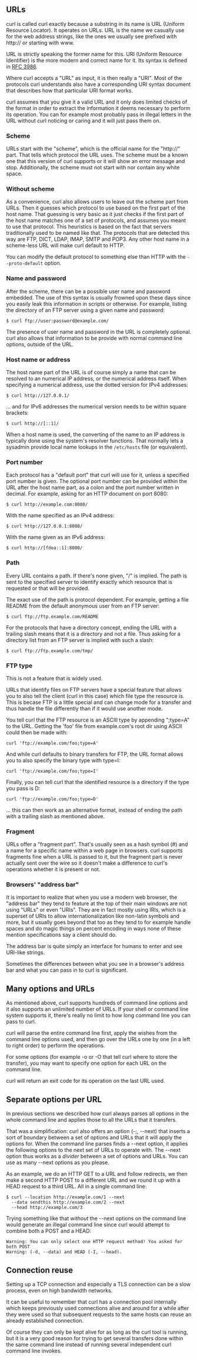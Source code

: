 ## URLs

curl is called curl exactly because a substring in its name is URL (Uniform
Resource Locator). It operates on URLs. URL is the name we casually use for
the web address strings, like the ones we usually see prefixed with http:// or
starting with www.

URL is strictly speaking the former name for this. URI (Uniform Resource
Identifier) is the more modern and correct name for it. Its syntax is defined
in [RFC 3986](https://www.ietf.org/rfc/rfc3986.txt).

Where curl accepts a "URL" as input, it is then really a "URI". Most of the
protocols curl understands also have a corresponding URI syntax document that
describes how that particular URI format works.

curl assumes that you give it a valid URL and it only does limited checks of
the format in order to extract the information it deems necessary to perform
its operation. You can for example most probably pass in illegal letters in
the URL without curl noticing or caring and it will just pass them on.

### Scheme

URLs start with the "scheme", which is the official name for the "http://"
part. That tells which protocol the URL uses. The scheme must be a known one
that this version of curl supports or it will show an error message and
stop. Additionally, the scheme must not start with nor contain any white
space.

### Without scheme

As a convenience, curl also allows users to leave out the scheme part from
URLs. Then it guesses which protocol to use based on the first part of the
host name. That guessing is very basic as it just checks if the first part of
the host name matches one of a set of protocols, and assumes you meant to use
that protocol. This heuristics is based on the fact that servers traditionally
used to be named like that. The protocols that are detected this way are FTP,
DICT, LDAP, IMAP, SMTP and POP3. Any other host name in a scheme-less URL will
make curl default to HTTP.

You can modify the default protocol to something else than HTTP with the
`--proto-default` option.

### Name and password

After the scheme, there can be a possible user name and password embedded.
The use of this syntax is usually frowned upon these days since you easily
leak this information in scripts or otherwise. For example, listing the
directory of an FTP server using a given name and password:

    $ curl ftp://user:password@example.com/

The presence of user name and password in the URL is completely optional. curl
also allows that information to be provide with normal command line options,
outside of the URL.

### Host name or address

The host name part of the URL is of course simply a name that can be resolved
to an numerical IP address, or the numerical address itself. When specifying a
numerical address, use the dotted version for IPv4 addresses:

    $ curl http://127.0.0.1/

... and for IPv6 addresses the numerical version needs to be within square
brackets:

    $ curl http://[::1]/

When a host name is used, the converting of the name to an IP address is
typically done using the system's resolver functions. That normally lets a
sysadmin provide local name lookups in the `/etc/hosts` file (or equivalent).

### Port number

Each protocol has a "default port" that curl will use for it, unless a
specified port number is given. The optional port number can be provided
within the URL after the host name part, as a colon and the port number
written in decimal. For example, asking for an HTTP document on port 8080:

    $ curl http://example.com:8080/

With the name specified as an IPv4 address:

    $ curl http://127.0.0.1:8080/

With the name given as an IPv6 address:

    $ curl http://[fdea::1]:8080/

### Path

Every URL contains a path. If there's none given, "/" is implied. The path is
sent to the specified server to identify exactly which resource that is
requested or that will be provided.

The exact use of the path is protocol dependent. For example, getting a file
README from the default anonymous user from an FTP server:

    $ curl ftp://ftp.example.com/README

For the protocols that have a directory concept, ending the URL with a
trailing slash means that it is a directory and not a file. Thus asking for a
directory list from an FTP server is implied with such a slash:

    $ curl ftp://ftp.example.com/tmp/

### FTP type

This is not a feature that is widely used.

URLs that identify files on FTP servers have a special feature that allows you
to also tell the client (curl in this case) which file type the resource
is. This is becase FTP is a little special and can change mode for a transfer
and thus handle the file differently than if it would use another mode.

You tell curl that the FTP resource is an ASCIII type by appending ";type=A"
to the URL. Getting the 'foo' file from example.com's root dir using ASCII
could then be made with:

    curl 'ftp://example.com/foo;type=A'

And while curl defaults to binary transfers for FTP, the URL format allows you
to also specify the binary type with type=I:

    curl 'ftp://example.com/foo;type=I'

Finally, you can tell curl that the identified resource is a directory if the
type you pass is D:

    curl 'ftp://example.com/foo;type=D'

... this can then work as an alternative format, instead of ending the path
with a trailing slash as mentioned above.

### Fragment

URLs offer a "fragment part". That's usually seen as a hash symbol (#) and a
name for a specific name within a web page in browsers. curl supports
fragments fine when a URL is passed to it, but the fragment part is never
actually sent over the wire so it doesn't make a difference to curl's
operations whether it is present or not.

### Browsers' "address bar"

It is important to realize that when you use a modern web browser, the
"address bar" they tend to feature at the top of their main windows are not
using "URLs" or even "URIs". They are in fact mostly using IRIs, which is a
superset of URIs to allow internationalization like non-latin symbols and
more, but it usually goes beyond that too as they tend to for example handle
spaces and do magic things on percent encoding in ways none of these mention
specifications say a client should do.

The address bar is quite simply an interface for humans to enter and see
URI-like strings.

Sometimes the differences between what you see in a browser's address bar and
what you can pass in to curl is significant.

## Many options and URLs

As mentioned above, curl supports hundreds of command line options and it also
supports an unlimited number of URLs. If your shell or command line system
supports it, there's really no limit to how long command line you can pass to
curl.

curl will parse the entire command line first, apply the wishes from the
command line options used, and then go over the URLs one by one (in a left to
right order) to perform the operations.

For some options (for example -o or -O that tell curl where to store the
transfer), you may want to specify one option for each URL on the command
line.

curl will return an exit code for its operation on the last URL used.

## Separate options per URL

In previous sections we described how curl always parses all options in the
whole command line and applies those to all the URLs that it transfers.

That was a simplification: curl also offers an option (-;, --next) that
inserts a sort of boundary between a set of options and URLs that it will
apply the options for. When the command line parses finds a --next option, it
applies the following options to the next set of URLs to operate with. The
--next option thus works as a *divider* between a set of options and URLs. You
can use as many --next options as you please.

As an example, we do an HTTP GET to a URL and follow redirects, we then make a
second HTTP POST to a different URL and we round it up with a HEAD request to
a third URL. All in a single command line:

    $ curl --location http://example.com/1 --next
      --data sendthis http://example.com/2 --next
      --head http://example.com/3

Trying something like that _without_ the --next options on the command line
would generate an illegal command line since curl would attempt to combine
both a POST and a HEAD:

    Warning: You can only select one HTTP request method! You asked for both POST
    Warning: (-d, --data) and HEAD (-I, --head).

## Connection reuse

Setting up a TCP connection and especially a TLS connection can be a slow
process, even on high bandwidth networks.

It can be useful to remember that curl has a connection pool internally which
keeps previously used connections alive and around for a while after they were
used so that subsequent requests to the same hosts can reuse an already
established connection.

Of course they can only be kept alive for as long as the curl tool is running,
but it is a very good reason for trying to get several transfers done within
the same command line instead of running several independent curl command line
invokes.
